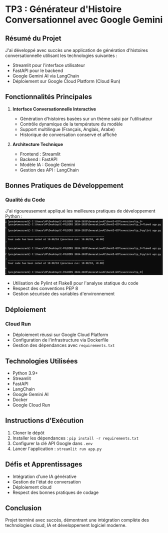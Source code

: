 # TP3 : Générateur d'Histoire Conversationnel avec Google Gemini

## Résumé du Projet

J'ai développé avec succès une application de génération d'histoires conversationnelle utilisant les technologies suivantes :
- Streamlit pour l'interface utilisateur
- FastAPI pour le backend
- Google Gemini AI via LangChain
- Déploiement sur Google Cloud Platform (Cloud Run)

## Fonctionnalités Principales

1. **Interface Conversationnelle Interactive**
   - Génération d'histoires basées sur un thème saisi par l'utilisateur
   - Contrôle dynamique de la température du modèle
   - Support multilingue (Français, Anglais, Arabe)
   - Historique de conversation conservé et affiché

2. **Architecture Technique**
   - Frontend : Streamlit
   - Backend : FastAPI
   - Modèle IA : Google Gemini
   - Gestion des API : LangChain

## Bonnes Pratiques de Développement

### Qualité du Code
J'ai rigoureusement appliqué les meilleures pratiques de développement Python :
![Pylint et Flake8](../screenshots//Tp3_pylint_flake8.png)

- Utilisation de Pylint et Flake8 pour l'analyse statique du code
- Respect des conventions PEP 8
- Gestion sécurisée des variables d'environnement

## Déploiement

### Cloud Run
- Déploiement réussi sur Google Cloud Platform
- Configuration de l'infrastructure via Dockerfile
- Gestion des dépendances avec `requirements.txt`

## Technologies Utilisées

- Python 3.9+
- Streamlit
- FastAPI
- LangChain
- Google Gemini AI
- Docker
- Google Cloud Run

## Instructions d'Exécution

1. Cloner le dépôt
2. Installer les dépendances : `pip install -r requirements.txt`
3. Configurer la clé API Google dans `.env`
4. Lancer l'application : `streamlit run app.py`

## Défis et Apprentissages

- Intégration d'une IA générative
- Gestion de l'état de conversation
- Déploiement cloud
- Respect des bonnes pratiques de codage

## Conclusion

Projet terminé avec succès, démontrant une intégration complète des technologies cloud, IA et développement logiciel moderne.

